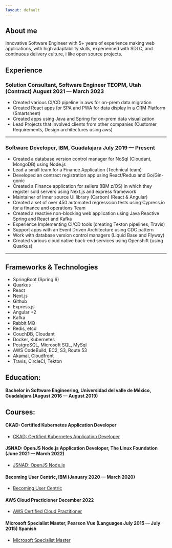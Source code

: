 ```yaml
---
layout: default
---
```


## About me

Innovative Software Engineer with 5+ years of experience making web applications, with high adaptability skills, experienced with SDLC, and 
continuous delivery culture, i like open source projects. 

## Experience
### Solution Consultant, Software Engineer TEOPM, Utah (Contract) August 2021 — March 2023
*   Created various CI/CD pipeline in aws for on-prem data migration
*   Created React  apps for SPA and PWA for data display in a CRM Platform (Smartsheet)
*   Created apps using Java and Spring for on-prem data visualization
*   Lead Projects that involved clients from other companies (Customer  Requirements, Design architectures using aws)

* * *

### Software Developer, IBM, Guadalajara July 2019 — Present
- Created a database version control manager for NoSql (Cloudant, MongoDB) using Node.js
- Lead a small team for a Finance Application (Technical team)
- Developed an contract registration app using React/Redux and Go/Gin-gonic
- Created a Finance application for sellers (IBM z/OS) in which they register sold servers using Next.js and express framework
- Maintainer of Inner source UI library (Carbon) (React & Angular)
- Created a set of over 450 automated regresssion tests using Cypress.io for a finance and operations Team
- Created a reactive non-blocking web application using Java Reactive Spring and React and Kafka
- Experience Implementing CI/CD tools (creating Tekton pipelines, Travis)
- Support apps with an Event Driven Architecture using CDC pattern
- Work with database version control managers (Liquid Base and Flyway)
- Created various cloud native back-end services using Openshift (using Quarkus)

* * *

## Frameworks & Technologies
  - SpringBoot (Spring 6)
  - Quarkus
  - React
  - Next.js
  - Github
  - Express.js
  - Angular +2
  - Kafka
  - Rabbit MQ
  - Redis, etcd
  - CouchDB, Cloudant
  - Docker, Kubernetes
  - PostgreSQL, Microsoft SQL, MySql
  - AWS CodeBuild, EC2, S3, Route 53
  - Akamai, Cloudfront
  - Travis, CircleCI, Tekton

## Education:
#### Bachelor in Software Engineering, Universidad del valle de México, Guadalajara (August 2016 — August 2019)

## Courses:
#### CKAD: Certified Kubernetes Application Developer
  - [CKAD: Certified Kubernetes Application Developer](https://www.credly.com/badges/e8bb0575-8d78-43e0-82c9-530a44be852d)

#### JSNAD: OpenJS Node.js Application Developer, The Linux Foundation (June 2021 — March 2022)
  - [JSNAD: OpenJS Node.js](https://www.credly.com/badges/4070c5e7-0514-40d3-9147-bc4b2c68a71f)


#### Becoming User Centric, IBM (January 2020 — March 2020)
  - [Becoming User Centric](https://www.credly.com/badges/d69c9fd9-c763-44f6-a8f8-666c3c634d93)

#### AWS Cloud Practicioner December 2022
  - [AWS Certified Cloud Practitioner](https://www.credly.com/badges/0ab6898b-6bac-4f66-949b-137aafcc7a11)

#### Microsoft Specialist Master, Pearson Vue (Languages July 2015 — July 2015) Spanish
  - [Microsoft Specialist Master](https://certiport.com/Portal/Pages/PrintTranscriptInfo.aspx?action=Cert&id=136&cvid=SkyzrwQEoY9+BMrwo7cgSg==)
